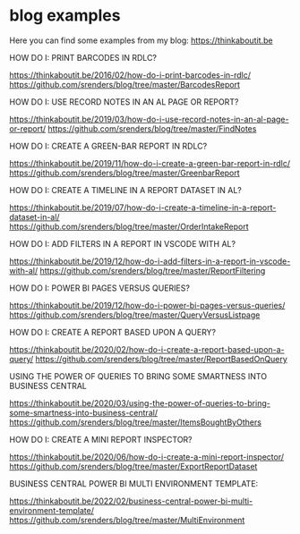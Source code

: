 # blog examples
Here you can find some examples from my blog: https://thinkaboutit.be


HOW DO I: PRINT BARCODES IN RDLC?

  https://thinkaboutit.be/2016/02/how-do-i-print-barcodes-in-rdlc/
  https://github.com/srenders/blog/tree/master/BarcodesReport


HOW DO I: USE RECORD NOTES IN AN AL PAGE OR REPORT?

  https://thinkaboutit.be/2019/03/how-do-i-use-record-notes-in-an-al-page-or-report/
  https://github.com/srenders/blog/tree/master/FindNotes


HOW DO I: CREATE A GREEN-BAR REPORT IN RDLC?

  https://thinkaboutit.be/2019/11/how-do-i-create-a-green-bar-report-in-rdlc/
  https://github.com/srenders/blog/tree/master/GreenbarReport


HOW DO I: CREATE A TIMELINE IN A REPORT DATASET IN AL?

  https://thinkaboutit.be/2019/07/how-do-i-create-a-timeline-in-a-report-dataset-in-al/
  https://github.com/srenders/blog/tree/master/OrderIntakeReport

HOW DO I: ADD FILTERS IN A REPORT IN VSCODE WITH AL?

  https://thinkaboutit.be/2019/12/how-do-i-add-filters-in-a-report-in-vscode-with-al/
  https://github.com/srenders/blog/tree/master/ReportFiltering 
  
HOW DO I: POWER BI PAGES VERSUS QUERIES?

  https://thinkaboutit.be/2019/12/how-do-i-power-bi-pages-versus-queries/
  https://github.com/srenders/blog/tree/master/QueryVersusListpage
  
HOW DO I: CREATE A REPORT BASED UPON A QUERY?

  https://thinkaboutit.be/2020/02/how-do-i-create-a-report-based-upon-a-query/
  https://github.com/srenders/blog/tree/master/ReportBasedOnQuery
  
USING THE POWER OF QUERIES TO BRING SOME SMARTNESS INTO BUSINESS CENTRAL

  https://thinkaboutit.be/2020/03/using-the-power-of-queries-to-bring-some-smartness-into-business-central/
  https://github.com/srenders/blog/tree/master/ItemsBoughtByOthers
  
HOW DO I: CREATE A MINI REPORT INSPECTOR?

  https://thinkaboutit.be/2020/06/how-do-i-create-a-mini-report-inspector/ 
  https://github.com/srenders/blog/tree/master/ExportReportDataset

BUSINESS CENTRAL POWER BI MULTI ENVIRONMENT TEMPLATE:

  https://thinkaboutit.be/2022/02/business-central-power-bi-multi-environment-template/  
  https://github.com/srenders/blog/tree/master/MultiEnvironment

